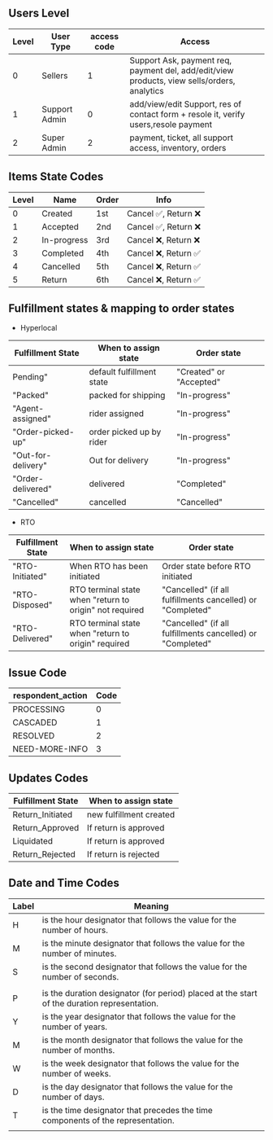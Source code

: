 ## Users Level

| Level | User Type     | access code | Access                                                                                      |
| ----- | ------------- | ----------- | ------------------------------------------------------------------------------------------- |
| 0     | Sellers       | 1           | Support Ask, payment req, payment del, add/edit/view products, view sells/orders, analytics |
| 1     | Support Admin | 0           | add/view/edit Support, res of contact form + resole it, verify users,resole payment         |
| 2     | Super Admin   | 2           | payment, ticket, all support access, inventory, orders                                      |

## Items State Codes

| Level | Name        | Order | Info                 |
| ----- | ----------- | ----- | -------------------- |
| 0     | Created     | 1st   | Cancel ✅, Return ❌ |
| 1     | Accepted    | 2nd   | Cancel ✅, Return ❌ |
| 2     | In-progress | 3rd   | Cancel ❌, Return ❌ |
| 3     | Completed   | 4th   | Cancel ❌, Return ✅ |
| 4     | Cancelled   | 5th   | Cancel ❌, Return ✅ |
| 5     | Return      | 6th   | Cancel ❌, Return ✅ |

## Fulfillment states & mapping to order states

- Hyperlocal

| Fulfillment State  | When to assign state      | Order state             |
| ------------------ | ------------------------- | ----------------------- |
| Pending"           | default fulfillment state | "Created" or "Accepted" |
| "Packed"           | packed for shipping       | "In-progress"           |
| "Agent-assigned"   | rider assigned            | "In-progress"           |
| "Order-picked-up"  | order picked up by rider  | "In-progress"           |
| "Out-for-delivery" | Out for delivery          | "In-progress"           |
| "Order-delivered"  | delivered                 | "Completed"             |
| "Cancelled"        | cancelled                 | "Cancelled"             |

- RTO

| Fulfillment State | When to assign state                                    | Order state                                                |
| ----------------- | ------------------------------------------------------- | ---------------------------------------------------------- |
| "RTO-Initiated"   | When RTO has been initiated                             | Order state before RTO initiated                           |
| "RTO-Disposed"    | RTO terminal state when "return to origin" not required | "Cancelled" (if all fulfillments cancelled) or "Completed" |
| "RTO-Delivered"   | RTO terminal state when "return to origin" required     | "Cancelled" (if all fulfillments cancelled) or "Completed" |

## Issue Code

| respondent_action | Code |
| ----------------- | ---- |
| PROCESSING        | 0    |
| CASCADED          | 1    |
| RESOLVED          | 2    |
| NEED-MORE-INFO    | 3    |

## Updates Codes

| Fulfillment State | When to assign state    |
| ----------------- | ----------------------- |
| Return_Initiated  | new fulfillment created |
| Return_Approved   | If return is approved   |
| Liquidated        | If return is approved   |
| Return_Rejected   | If return is rejected   |

## Date and Time Codes

| Label | Meaning                                                                                     |
| ----- | ------------------------------------------------------------------------------------------- |
| H     | is the hour designator that follows the value for the number of hours.                      |
| M     | is the minute designator that follows the value for the number of minutes.                  |
| S     | is the second designator that follows the value for the number of seconds.                  |
|       |                                                                                             |
| P     | is the duration designator (for period) placed at the start of the duration representation. |
| Y     | is the year designator that follows the value for the number of years.                      |
| M     | is the month designator that follows the value for the number of months.                    |
| W     | is the week designator that follows the value for the number of weeks.                      |
| D     | is the day designator that follows the value for the number of days.                        |
| T     | is the time designator that precedes the time components of the representation.             |
|       |                                                                                             |
